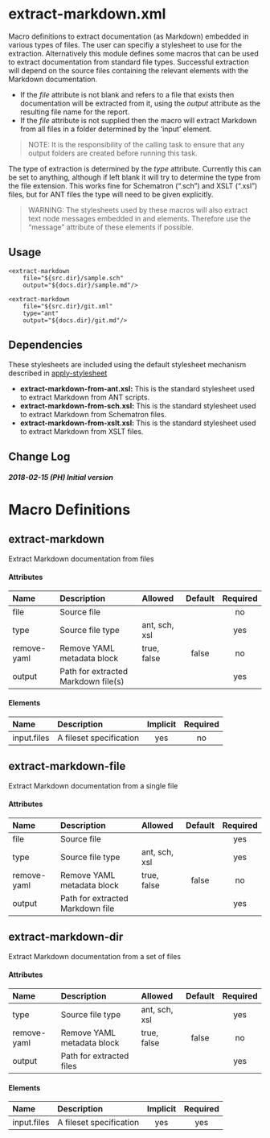 # extract-markdown.xml

Macro definitions to extract documentation (as Markdown) embedded in
various types of files. The user can specifiy a stylesheet to use for
the extraction. Alternatively this module defines some macros that can
be used to extract documentation from standard file types. Successful
extraction will depend on the source files containing the relevant
elements with the Markdown documentation.

  - If the *file* attribute is not blank and refers to a file that
    exists then documentation will be extracted from it, using the
    *output* attribute as the resulting file name for the report.
  - If the *file* attribute is not supplied then the macro will extract
    Markdown from all files in a folder determined by the ‘input’
    element.

> NOTE: It is the responsibility of the calling task to ensure that any
> output folders are created before running this task.

The type of extraction is determined by the *type* attribute. Currently
this can be set to anything, although if left blank it will try to
determine the type from the file extension. This works fine for
Schematron (“.sch”) and XSLT (“.xsl”) files, but for ANT files the type
will need to be given explicitly.

> WARNING: The stylesheets used by these macros will also extract text
> node messages embedded in <echo> and <fail> elements. Therefore use
> the “message” attribute of these elements if possible.

## Usage

    <extract-markdown
        file="${src.dir}/sample.sch"
        output="${docs.dir}/sample.md"/>

    <extract-markdown
        file="${src.dir}/git.xml"
        type="ant"
        output="${docs.dir}/git.md"/>

## Dependencies

These stylesheets are included using the default stylesheet mechanism
described in [apply-stylesheet](apply-stylesheet.html)

  - **extract-markdown-from-ant.xsl:** This is the standard stylesheet
    used to extract Markdown from ANT scripts.
  - **extract-markdown-from-sch.xsl:** This is the standard stylesheet
    used to extract Markdown from Schematron files.
  - **extract-markdown-from-xslt.xsl:** This is the standard stylesheet
    used to extract Markdown from XSLT files.

## Change Log

##### 2018-02-15 (PH) Initial version

# Macro Definitions

## extract-markdown

Extract Markdown documentation from
files

#### Attributes

| Name        | Description                         | Allowed       | Default | Required |
| :---------- | :---------------------------------- | :------------ | :-----: | :------: |
| file        | Source file                         |               |         |    no    |
| type        | Source file type                    | ant, sch, xsl |         |   yes    |
| remove-yaml | Remove YAML metadata block          | true, false   |  false  |    no    |
| output      | Path for extracted Markdown file(s) |               |         |   yes    |

#### Elements

| Name        | Description             | Implicit | Required |
| :---------- | :---------------------- | :------: | :------: |
| input.files | A fileset specification |   yes    |    no    |

## extract-markdown-file

Extract Markdown documentation from a single
file

#### Attributes

| Name        | Description                      | Allowed       | Default | Required |
| :---------- | :------------------------------- | :------------ | :-----: | :------: |
| file        | Source file                      |               |         |   yes    |
| type        | Source file type                 | ant, sch, xsl |         |   yes    |
| remove-yaml | Remove YAML metadata block       | true, false   |  false  |    no    |
| output      | Path for extracted Markdown file |               |         |   yes    |

## extract-markdown-dir

Extract Markdown documentation from a set of
files

#### Attributes

| Name        | Description                | Allowed       | Default | Required |
| :---------- | :------------------------- | :------------ | :-----: | :------: |
| type        | Source file type           | ant, sch, xsl |         |   yes    |
| remove-yaml | Remove YAML metadata block | true, false   |  false  |    no    |
| output      | Path for extracted files   |               |         |   yes    |

#### Elements

| Name        | Description             | Implicit | Required |
| :---------- | :---------------------- | :------: | :------: |
| input.files | A fileset specification |   yes    |   yes    |
